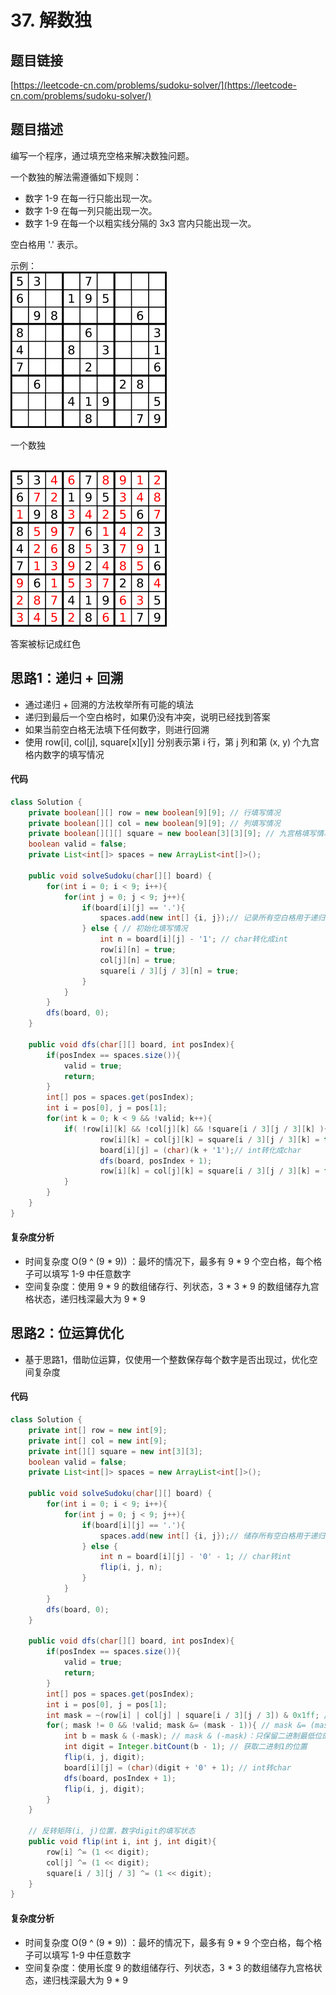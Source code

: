 # 37. 解数独
## 题目链接
[https://leetcode-cn.com/problems/sudoku-solver/](https://leetcode-cn.com/problems/sudoku-solver/)

## 题目描述
编写一个程序，通过填充空格来解决数独问题。

一个数独的解法需遵循如下规则：

 - 数字 1-9 在每一行只能出现一次。
 - 数字 1-9 在每一列只能出现一次。
 - 数字 1-9 在每一个以粗实线分隔的 3x3 宫内只能出现一次。

空白格用 '.' 表示。

示例：
<br>![problem](https://github.com/yefeiwarbler/LeetCode/blob/master/assets/images/problemDes/37.sudokuSolverProblem.png)<br>

一个数独

<br>![answer](https://github.com/yefeiwarbler/LeetCode/blob/master/assets/images/problemDes/37.sudokuSolverAnswer.png)<br>

答案被标记成红色

## 思路1：递归 + 回溯
 - 通过递归 + 回溯的方法枚举所有可能的填法
 - 递归到最后一个空白格时，如果仍没有冲突，说明已经找到答案
 - 如果当前空白格无法填下任何数字，则进行回溯
 - 使用 row[i], col[j], square[x][y]] 分别表示第 i 行，第 j 列和第
 (x, y) 个九宫格内数字的填写情况

#### 代码
```java
class Solution {
    private boolean[][] row = new boolean[9][9]; // 行填写情况
    private boolean[][] col = new boolean[9][9]; // 列填写情况
    private boolean[][][] square = new boolean[3][3][9]; // 九宫格填写情况
    boolean valid = false;
    private List<int[]> spaces = new ArrayList<int[]>();

    public void solveSudoku(char[][] board) {
        for(int i = 0; i < 9; i++){
            for(int j = 0; j < 9; j++){
                if(board[i][j] == '.'){
                    spaces.add(new int[] {i, j});// 记录所有空白格用于递归
                } else { // 初始化填写情况
                    int n = board[i][j] - '1'; // char转化成int
                    row[i][n] = true;
                    col[j][n] = true;
                    square[i / 3][j / 3][n] = true;
                }
            }
        }
        dfs(board, 0);
    }

    public void dfs(char[][] board, int posIndex){
        if(posIndex == spaces.size()){
            valid = true;
            return;
        }
        int[] pos = spaces.get(posIndex);
        int i = pos[0], j = pos[1];
        for(int k = 0; k < 9 && !valid; k++){
            if( !row[i][k] && !col[j][k] && !square[i / 3][j / 3][k] ){
                    row[i][k] = col[j][k] = square[i / 3][j / 3][k] = true;
                    board[i][j] = (char)(k + '1');// int转化成char
                    dfs(board, posIndex + 1);
                    row[i][k] = col[j][k] = square[i / 3][j / 3][k] = false;
            }
        }
    }
}
```

#### 复杂度分析
 - 时间复杂度 O(9 ^ (9 * 9)) ：最坏的情况下，最多有 9 * 9 个空白格，每个格子可以填写 1-9 中任意数字
 - 空间复杂度：使用 9 * 9 的数组储存行、列状态，3 * 3 * 9 的数组储存九宫格状态，递归栈深最大为 9 * 9

## 思路2：位运算优化
 - 基于思路1，借助位运算，仅使用一个整数保存每个数字是否出现过，优化空间复杂度

#### 代码
```java
class Solution {
    private int[] row = new int[9];
    private int[] col = new int[9];
    private int[][] square = new int[3][3];
    boolean valid = false;
    private List<int[]> spaces = new ArrayList<int[]>();

    public void solveSudoku(char[][] board) {
        for(int i = 0; i < 9; i++){
            for(int j = 0; j < 9; j++){
                if(board[i][j] == '.'){
                    spaces.add(new int[] {i, j});// 储存所有空白格用于递归
                } else {
                    int n = board[i][j] - '0' - 1; // char转int
                    flip(i, j, n);
                }
            }
        }
        dfs(board, 0);
    }

    public void dfs(char[][] board, int posIndex){
        if(posIndex == spaces.size()){
            valid = true;
            return;
        }
        int[] pos = spaces.get(posIndex);
        int i = pos[0], j = pos[1];
        int mask = ~(row[i] | col[j] | square[i / 3][j / 3]) & 0x1ff; // 得出所有可以填写的数字
        for(; mask != 0 && !valid; mask &= (mask - 1)){ // mask &= (mask - 1)：去除mask二进制最低位的1
            int b = mask & (-mask); // mask & (-mask)：只保留二进制最低位的1
            int digit = Integer.bitCount(b - 1); // 获取二进制1的位置
            flip(i, j, digit);
            board[i][j] = (char)(digit + '0' + 1); // int转char
            dfs(board, posIndex + 1);
            flip(i, j, digit);
        }
    }

    // 反转矩阵(i, j)位置，数字digit的填写状态
    public void flip(int i, int j, int digit){
        row[i] ^= (1 << digit);
        col[j] ^= (1 << digit);
        square[i / 3][j / 3] ^= (1 << digit);
    }
}
```

#### 复杂度分析
 - 时间复杂度 O(9 ^ (9 * 9)) ：最坏的情况下，最多有 9 * 9 个空白格，每个格子可以填写 1-9 中任意数字
 - 空间复杂度：使用长度 9 的数组储存行、列状态，3 * 3 的数组储存九宫格状态，递归栈深最大为 9 * 9